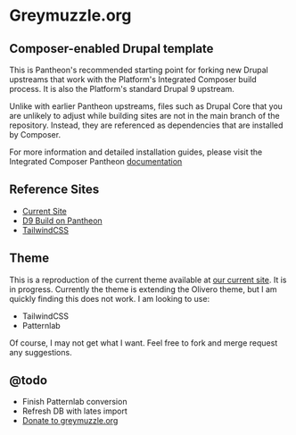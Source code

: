 # Greymuzzle.org

## Composer-enabled Drupal template

This is Pantheon's recommended starting point for forking new Drupal upstreams
that work with the Platform's Integrated Composer build process. It is also the
Platform's standard Drupal 9 upstream.

Unlike with earlier Pantheon upstreams, files such as Drupal Core that you are
unlikely to adjust while building sites are not in the main branch of the
repository. Instead, they are referenced as dependencies that are installed by
Composer.

For more information and detailed installation guides, please visit the
Integrated Composer Pantheon [documentation](https://pantheon.io/docs/integrated-composer)

## Reference Sites

- [Current Site](https://www.greymuzzle.org)
- [D9 Build on Pantheon](https://dev-greymuzzle9.pantheonsite.io/)
- [TailwindCSS](https://www.tailwindcss.com)

## Theme

This is a reproduction of the current theme available at [our current site](https://www.greymuzzle.org). It is in progress. Currently the theme is extending the Olivero theme, but I am quickly finding this does not work. I am looking to use:

- TailwindCSS
- Patternlab

Of course, I may not get what I want. Feel free to fork and merge request any suggestions.

## @todo

- Finish Patternlab conversion
- Refresh DB with lates import
- [Donate to greymuzzle.org](https://greymuzzle.z2systems.com/np/clients/greymuzzle/donation.jsp?campaign=51&)
